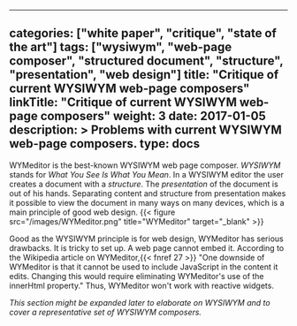 
---
categories: ["white paper", "critique", "state of the art"]
tags: ["wysiwym", "web-page composer", "structured document", "structure", "presentation", "web design"]
title: "Critique of current WYSIWYM web-page composers"
linkTitle: "Critique of current WYSIWYM web-page composers"
weight: 3
date: 2017-01-05
description: >
  Problems with current WYSIWYM web-page composers.
type: docs
---

WYMeditor is the best-known WYSIWYM web page composer. *WYSIWYM* stands for *What You See Is What You Mean*. In a WYSIWYM editor the user creates a document with a *structure*. The *presentation* of the document is out of his hands. Separating content and structure from presentation makes it possible to view the document in many ways on many devices, which is a main principle of good web design.
{{< figure src="/images/WYMeditor.png" title="WYMeditor" target="_blank" >}}

Good as the WYSIWYM principle is for web design, WYMeditor has serious drawbacks. It is tricky to set up. A web page cannot embed it. According to the Wikipedia article on WYMeditor,{{< fnref 27 >}} "One downside of WYMeditor is that it cannot be used to include JavaScript in the content it edits. Changing this would require eliminating WYMeditor's use of the innerHtml property." Thus, WYMeditor won't work with reactive widgets.

*This section might be expanded later to elaborate on WYSIWYM and to cover a representative set of WYSIWYM composers.*
